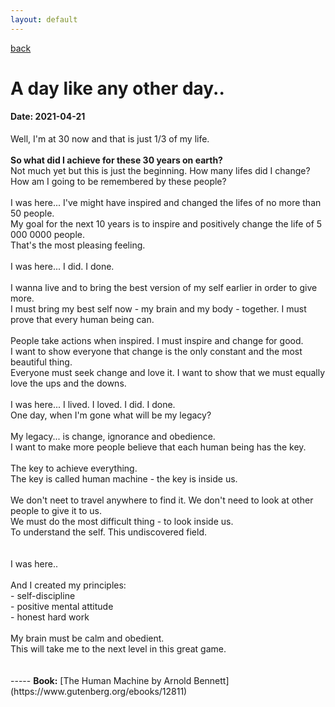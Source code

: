 ```yaml
---
layout: default
---
```

[back](./full-list.md)

<h1>
A day like any other day..
</h1>
<h4>
Date: 2021-04-21
</h4>
<p>
Well, I'm at 30 now and that is just 1/3 of my life. <br>
<br>
<strong>So what did I achieve for these 30 years on earth?<br></strong>
Not much yet but this is just the beginning. How many lifes did I change?<br>
How am I going to be remembered by these people?<br>
<br>
I was here... I've might have inspired and changed the lifes of no more than 50 people.<br>
My goal for the next 10 years is to inspire and positively change the life of 5 000 0000 people.<br>
That's the most pleasing feeling.<br>
<br>
I was here... I did. I done.<br>
<br>
I wanna live and to bring the best version of my self earlier in order to give more. <br>
I must bring my best self now - my brain and my body - together. I must prove that every human being can. <br>
<br>
People take actions when inspired. I must inspire and change for good.<br>
I want to show everyone that change is the only constant and the most beautiful thing.<br>
Everyone must seek change and love it. I want to show that we must equally love the ups and the downs.<br>
<br>
I was here... I lived. I loved. I did. I done.<br>
One day, when I'm gone what will be my legacy?<br>
<br>
My legacy... is change, ignorance and obedience.<br>
I want to make more people believe that each human being has the key.<br>
<br>
The key to achieve everything.<br>
The key is called human machine - the key is inside us.<br>
<br>
We don't neet to travel anywhere to find it. We don't need to look at other people to give it to us.<br>
We must do the most difficult thing - to look inside us.<br>
To understand the self. This undiscovered field.<br>
<br>
<br>
I was here..<br>
<br>
And I created my principles:<br>
- self-discipline<br>
- positive mental attitude<br>
- honest hard work<br>
<br>
My brain must be calm and obedient.<br>
This will take me to the next level in this great game.<br>
<br>
<br>
-----
<strong>Book:</strong>
[The Human Machine by Arnold Bennett](https://www.gutenberg.org/ebooks/12811)
<br>
